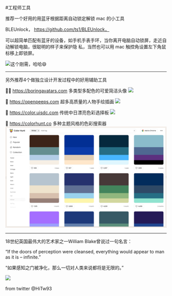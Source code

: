 #工程师工具

推荐一个好用的用蓝牙根据距离自动锁定解锁 mac 的小工具

BLEUnlock， https://github.com/ts1/BLEUnlock，

可以超简单匹配有蓝牙的设备，如手机手表手环，当你离开电脑自动锁屏，走近自动解锁电脑，很聪明的样子来保护隐
私，当然也可以用 mac 触控角设置左下角鼠标移上即锁屏。

![这个刚需，哈哈😄](https://files.mdnice.com/user/8292/08d81290-2197-46a3-8f9e-1b3b3b60d41f.png)

---

另外推荐4个做独立设计开发过程中的好用辅助工具

🧛‍♀️ https://boringavatars.com 多类型多配色的可爱简洁头像
![](https://files.mdnice.com/user/8292/67f275b5-28e5-402c-b629-076c478e1884.png)

👰 https://openpeeps.com 超多高质量的人物手绘插画
![](https://files.mdnice.com/user/8292/9e806376-4cff-4ea1-a454-68dae1abaebb.png)

🥗 https://color.uisdc.com 传统中日漂亮色彩选择板
![](https://files.mdnice.com/user/8292/cf92e82c-198d-4aa1-8a14-8a758a0428b3.png)

🍭 https://colorhunt.co 多种主题风格的色彩搜索器
![](https://raw.githubusercontent.com/janrone/Heekly/main/2022/img/0409bfd8-5a03-48c7-b556-dc6185fc54ef.png)

---

18世纪英国最伟大的艺术家之一William Blake曾说过一句名言：

“If the doors of perception were cleansed, everything would appear to man as it is – infinite.”

“如果感知之门被净化，那么一切对人类来说都将是无限的。”

![](https://files.mdnice.com/user/8292/875b36a4-4cbc-4e8e-a4fd-2c4671db8a34.png)


from twitter @HiTw93